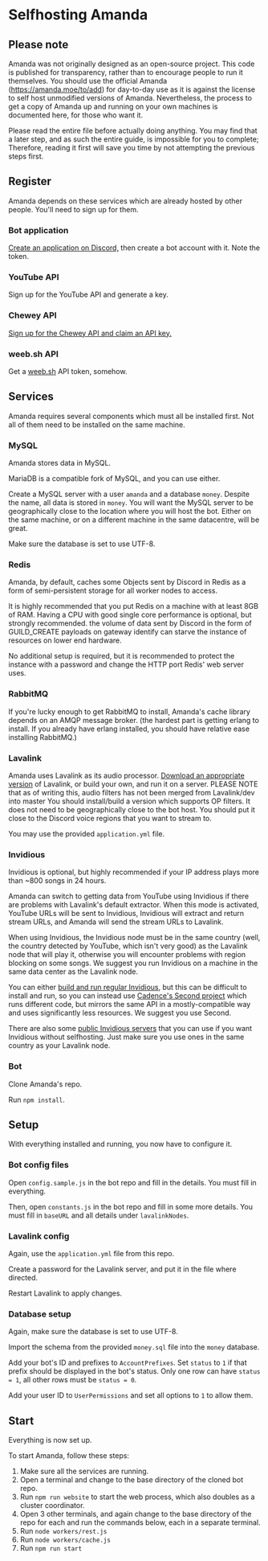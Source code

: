 # Selfhosting Amanda

## Please note

Amanda was not originally designed as an open-source project. This code is published for
transparency, rather than to encourage people to run it themselves.
You should use the official Amanda (https://amanda.moe/to/add) for day-to-day
use as it is against the license to self host unmodified versions of Amanda.
Nevertheless, the process to get a copy of Amanda up and
running on your own machines is documented here, for those who want it.

Please read the entire file before actually doing anything. You may find
that a later step, and as such the entire guide, is impossible for you
to complete; Therefore, reading it first will save you time by not attempting
the previous steps first.

## Register

Amanda depends on these services which are already hosted by other
people. You'll need to sign up for them.

### Bot application

[Create an application on Discord,][bot application] then create a bot
account with it. Note the token.

[bot application]: https://discord.com/developers/applications

### YouTube API

Sign up for the YouTube API and generate a key.

### Chewey API

[Sign up for the Chewey API and claim an API key.][chewey api]

[chewey api]: https://api.chewey-bot.top/random

### weeb.sh API

Get a [weeb.sh](https://weeb.sh/) API token, somehow.

## Services

Amanda requires several components which must all be installed
first. Not all of them need to be installed on the same machine.

### MySQL

Amanda stores data in MySQL.

MariaDB is a compatible fork of MySQL, and you can use either.

Create a MySQL server with a user `amanda` and a database
`money`. Despite the name, all data is stored in `money`. You will want
the MySQL server to be geographically close to the location where you
will host the bot. Either on the same machine, or on a different machine
in the same datacentre, will be great.

Make sure the database is set to use UTF-8.

### Redis

Amanda, by default, caches some Objects sent by Discord in Redis as a
form of semi-persistent storage for all worker nodes to access.

It is highly recommended that you put Redis on a machine with at least 8GB
of RAM. Having a CPU with good single core performance is optional, but
strongly recommended. the volume of data sent by Discord in the form of GUILD_CREATE
payloads on gateway identify can starve the instance of resources on lower end hardware.

No additional setup is required, but it is recommended to protect the instance with a password
and change the HTTP port Redis' web server uses.

### RabbitMQ

If you're lucky enough to get RabbitMQ to install, Amanda's cache library depends on an AMQP
message broker. (the hardest part is getting erlang to install. If you already have erlang installed,
you should have relative ease installing RabbitMQ.)

### Lavalink

Amanda uses Lavalink as its audio processor. [Download an appropriate
version][lavalink] of Lavalink, or build your own, and run it on a server. PLEASE NOTE
that as of writing this, audio filters has not been merged from Lavalink/dev into master
You should install/build a version which supports OP filters. It does
not need to be geographically close to the bot host. You should put it
close to the Discord voice regions that you want to stream to.

[lavalink]: https://github.com/Frederikam/Lavalink/blob/master/README.md#server-configuration

You may use the provided `application.yml` file.

### Invidious

Invidious is optional, but highly recommended if your IP address plays more than ~800
songs in 24 hours.

Amanda can switch to getting data from YouTube using Invidious if there
are problems with Lavalink's default extractor. When this mode is
activated, YouTube URLs will be sent to Invidious, Invidious will
extract and return stream URLs, and Amanda will send the stream URLs to
Lavalink.

When using Invidious, the Invidious node must be in the same country
(well, the country detected by YouTube, which isn't very good) as the
Lavalink node that will play it, otherwise you will encounter problems
with region blocking on some songs. We suggest you run Invidious on a machine
in the same data center as the Lavalink node.

You can either [build and run regular Invidious][invidious], but this
can be difficult to install and run, so you can instead use [Cadence's
Second project][second] which runs different code, but mirrors the same API
in a mostly-compatible way and uses significantly less resources.
We suggest you use Second.

[invidious]: https://github.com/omarroth/invidious
[second]: https://git.sr.ht/~cadence/Second

There are also some [public Invidious servers][pubinvidious] that you
can use if you want Invidious without selfhosting. Just make sure you
use ones in the same country as your Lavalink node.

[pubinvidious]: https://github.com/iv-org/documentation/blob/master/Invidious-Instances.md

### Bot

Clone Amanda's repo.

Run `npm install`.

## Setup

With everything installed and running, you now have to configure it.

### Bot config files

Open `config.sample.js` in the bot repo and fill in the details. You
must fill in everything.

Then, open `constants.js` in the bot repo and fill in some more
details. You must fill in `baseURL` and all details under
`lavalinkNodes`.

### Lavalink config

Again, use the `application.yml` file from this repo.

Create a password for the Lavalink server, and put it in the file
where directed.

Restart Lavalink to apply changes.

### Database setup

Again, make sure the database is set to use UTF-8.

Import the schema from the provided `money.sql` file into the `money`
database.

Add your bot's ID and prefixes to `AccountPrefixes`. Set `status` to `1`
if that prefix should be displayed in the bot's status. Only one row can
have `status = 1`, all other rows must be `status = 0`.

Add your user ID to `UserPermissions` and set all options to `1` to
allow them.

## Start

Everything is now set up.

To start Amanda, follow these steps:

1. Make sure all the services are running.
1. Open a terminal and change to the base directory of the cloned bot repo.
1. Run `npm run website` to start the web process, which also doubles as
   a cluster coordinator.
1. Open 3 other terminals, and again change to the base directory of the
   repo for each and run the commands below, each in a separate terminal.
1. Run `node workers/rest.js`
1. Run `node workers/cache.js`
1. Run `npm run start`
